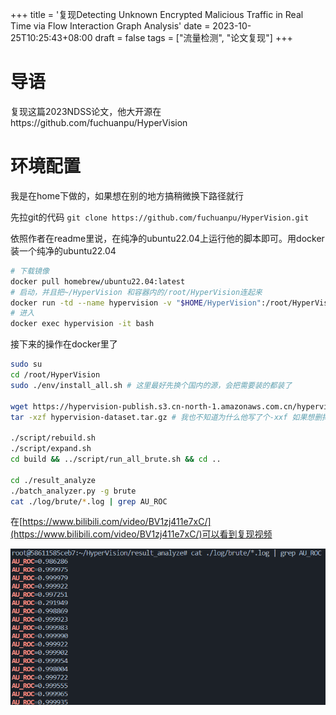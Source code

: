 +++
title = '复现Detecting Unknown Encrypted Malicious Traffic in Real Time via Flow Interaction Graph Analysis'
date = 2023-10-25T10:25:43+08:00
draft = false
tags = ["流量检测", "论文复现"]
+++

# 导语

复现这篇2023NDSS论文，他大开源在https://github.com/fuchuanpu/HyperVision

# 环境配置

我是在home下做的，如果想在别的地方搞稍微换下路径就行

先拉git的代码 `git clone https://github.com/fuchuanpu/HyperVision.git`

依照作者在readme里说，在纯净的ubuntu22.04上运行他的脚本即可。用docker装一个纯净的ubuntu22.04

```bash
# 下载镜像
docker pull homebrew/ubuntu22.04:latest
# 启动，并且把~/HyperVision 和容器内的/root/HyperVision连起来
docker run -td --name hypervision -v "$HOME/HyperVision":/root/HyperVision homebrew/ubuntu22.04:latest
# 进入
docker exec hypervision -it bash
```

接下来的操作在docker里了

```bash
sudo su
cd /root/HyperVision
sudo ./env/install_all.sh # 这里最好先换个国内的源，会把需要装的都装了

wget https://hypervision-publish.s3.cn-north-1.amazonaws.com.cn/hypervision-dataset.tar.gz # 下载数据集，有6G，走的cdn，裸连速度就还不错
tar -xzf hypervision-dataset.tar.gz # 我也不知道为什么他写了个-xxf 如果想删掉原来的就删吧，不删也没关系

./script/rebuild.sh
./script/expand.sh
cd build && ../script/run_all_brute.sh && cd ..

cd ./result_analyze
./batch_analyzer.py -g brute
cat ./log/brute/*.log | grep AU_ROC
```

在[https://www.bilibili.com/video/BV1zj411e7xC/](https://www.bilibili.com/video/BV1zj411e7xC/)可以看到复现视频

![1698203084469](复现Detecting/1698203084469.png)
